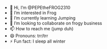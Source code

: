 - 👋 Hi, I’m @PEPEtheFROG2310
- 👀 I’m interested in Frog
- 🌱 I’m currently learning Jumping
- 💞️ I’m looking to collaborate on frogy business
- 📫 How to reach me (jump duh)
- 😄 Pronouns: trr/trr
- ⚡ Fun fact: I sleep all winter 

<!---
PEPEtheFROG2310/PEPEtheFROG2310 is a ✨ special ✨ repository because its `README.md` (this file) appears on your GitHub profile.
You can click the Preview link to take a look at your changes.
--->
